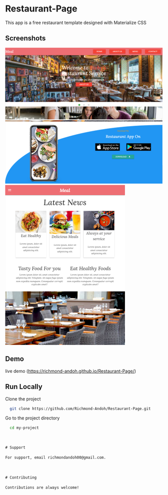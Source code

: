  # Restaurant-Page
 This app is a free restaurant template designed with Materialize CSS 

 ## Screenshots
 ![](images/firstShot.PNG)
![](images/secondShot.PNG)
![](images/thirdShot.png)

## Demo
live demo (https://richmond-andoh.github.io/Restaurant-Page/)

## Run Locally
Clone the project

```bash
  git clone https://github.com/Richmond-Andoh/Restaurant-Page.git
```
Go to the project directory

```bash
  cd my-project
``` 

```


# Support

For support, email richmondandoh00@gmail.com.



# Contributing

Contributions are always welcome!
